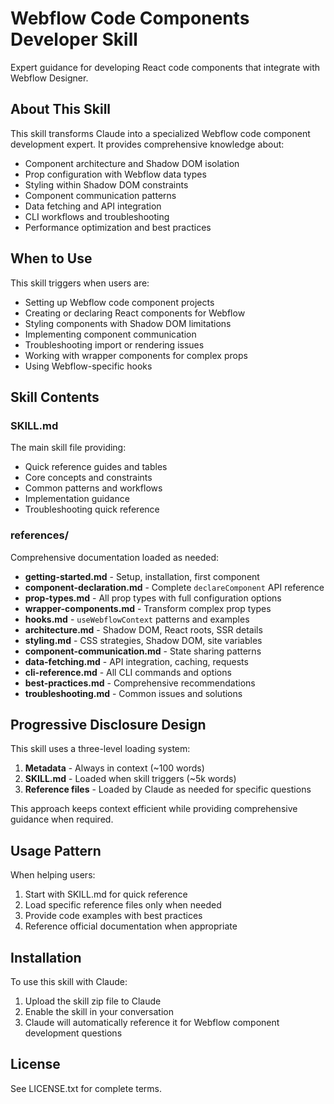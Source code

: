 # Webflow Code Components Developer Skill

Expert guidance for developing React code components that integrate with Webflow Designer.

## About This Skill

This skill transforms Claude into a specialized Webflow code component development expert. It provides comprehensive knowledge about:

- Component architecture and Shadow DOM isolation
- Prop configuration with Webflow data types
- Styling within Shadow DOM constraints
- Component communication patterns
- Data fetching and API integration
- CLI workflows and troubleshooting
- Performance optimization and best practices

## When to Use

This skill triggers when users are:

- Setting up Webflow code component projects
- Creating or declaring React components for Webflow
- Styling components with Shadow DOM limitations
- Implementing component communication
- Troubleshooting import or rendering issues
- Working with wrapper components for complex props
- Using Webflow-specific hooks

## Skill Contents

### SKILL.md

The main skill file providing:

- Quick reference guides and tables
- Core concepts and constraints
- Common patterns and workflows
- Implementation guidance
- Troubleshooting quick reference

### references/

Comprehensive documentation loaded as needed:

- **getting-started.md** - Setup, installation, first component
- **component-declaration.md** - Complete `declareComponent` API reference
- **prop-types.md** - All prop types with full configuration options
- **wrapper-components.md** - Transform complex prop types
- **hooks.md** - `useWebflowContext` patterns and examples
- **architecture.md** - Shadow DOM, React roots, SSR details
- **styling.md** - CSS strategies, Shadow DOM, site variables
- **component-communication.md** - State sharing patterns
- **data-fetching.md** - API integration, caching, requests
- **cli-reference.md** - All CLI commands and options
- **best-practices.md** - Comprehensive recommendations
- **troubleshooting.md** - Common issues and solutions

## Progressive Disclosure Design

This skill uses a three-level loading system:

1. **Metadata** - Always in context (~100 words)
2. **SKILL.md** - Loaded when skill triggers (~5k words)
3. **Reference files** - Loaded by Claude as needed for specific questions

This approach keeps context efficient while providing comprehensive guidance when required.

## Usage Pattern

When helping users:

1. Start with SKILL.md for quick reference
2. Load specific reference files only when needed
3. Provide code examples with best practices
4. Reference official documentation when appropriate

## Installation

To use this skill with Claude:

1. Upload the skill zip file to Claude
2. Enable the skill in your conversation
3. Claude will automatically reference it for Webflow component development questions

## License

See LICENSE.txt for complete terms.
